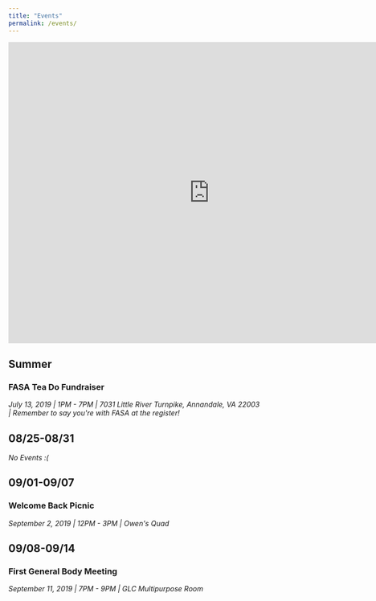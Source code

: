 ```yaml
---
title: "Events"
permalink: /events/
---
```


<iframe src="https://calendar.google.com/calendar/embed?src=vrkp4al2jrseetv1i3mf9rv0r0%40group.calendar.google.com&ctz=America/New_York" style="border: 0" width="800" height="600" frameborder="0" scrolling="no"></iframe>

## Summer

### FASA Tea Do Fundraiser
*July 13, 2019 |
1PM - 7PM |
7031 Little River Turnpike, Annandale, VA 22003 |
Remember to say you're with FASA at the register!*

## 08/25-08/31
*No Events :(*

## 09/01-09/07

### Welcome Back Picnic
*September 2, 2019 |
12PM - 3PM |
Owen's Quad*

## 09/08-09/14

### First General Body Meeting
*September 11, 2019 |
7PM - 9PM |
GLC Multipurpose Room*
